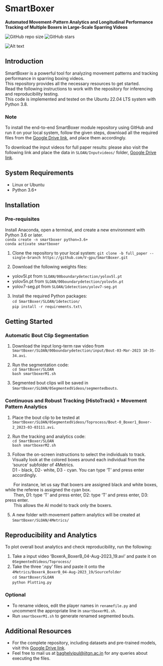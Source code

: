 # SmartBoxer
**Automated Movement-Pattern Analytics and Longitudinal Performance Tracking of Multiple Boxers in Large-Scale Sparring Videos**

![GitHub repo size](https://img.shields.io/github/repo-size/V-gpu/SmartBoxer)
![GitHub stars](https://img.shields.io/github/stars/V-gpu/SmartBoxer)

![Alt text](SLOAN/Demonstration_Figure.jpg?raw=true "Movement Pattern Analysis of Two Boxers throughout a Bout using 4 Quantitative Metrics")

## Introduction
SmartBoxer is a powerful tool for analyzing movement patterns and tracking performance in sparring boxing videos. <br> 
This repository provides all the necessary resources to get started. <br>
Read the following instructions to work with the repository for inferencing and reproducibility testing.<br>
This code is implemented and tested on the Ubuntu 22.04 LTS system with Python 3.8.

### Note
To install the end-to-end SmartBoxer module repository using GitHub and run it on your local system, follow the given steps, download all the required files from the [Google Drive link](https://drive.google.com/drive/folders/1zMeZAZI32kszZup85OTsRsr5KrcppYjQ), and place them accordingly.

To download the input videos for full paper results: please also visit the following link and place the data in `SLOAN/Inputvideos/` folder,
[Google Drive link](https://drive.google.com/drive/folders/1kxFAoLSNNXBEC-_z1lmeF3dVrj6fwWRo?usp=sharing).

## System Requirements
- Linux or Ubuntu
- Python 3.6+

## Installation
### Pre-requisites
Install Anaconda, open a terminal, and create a new environment with Python 3.6 or later. <br>
  `conda create -n smartboxer python=3.6+`<br>
  `conda activate smartboxer`
   
1. Clone the repository to your local system:
`git clone -b full_paper --single-branch https://github.com/V-gpu/SmartBoxer.git`

2. Download the following weights files:
- yolov5l.pt from `SLOAN/00boundarydetection/yolov5l.pt`
- yolov5n.pt from `SLOAN/00boundarydetection/yolov5n.pt`
- yolov7-seg.pt from `SLOAN/1detection/yolov7-seg.pt`

3. Install the required Python packages:<br>
`cd SmartBoxer/SLOAN/1detection/` <br>
`pip install -r requirements.txt\`

## Getting Started
### Automatic Bout Clip Segmentation
1. Download the input long-term raw video from `SmartBoxer/SLOAN/00boundarydetection/input/Bout-03-Mar-2023 10-35-34.avi`.

2. Run the segmentation code:<br>
`cd SmartBoxer/SLOAN`<br>
`bash smartboxerM1.sh`

3. Segmented bout clips will be saved in `SmartBoxer/SLOAN/0SegmentedVideos/segmentedbouts`.

### Continuous and Robust Tracking (HistoTrack) + Movement Pattern Analytics
1. Place the bout clip to be tested at `SmartBoxer/SLOAN/0SegmentedVideos/Toprocess/Bout-0_Boxer1_Boxer-2_2023-03-03111.avi`.

2. Run the tracking and analytics code:<br>
`cd SmartBoxer/SLOAN`<br>
`bash smartboxerM2.sh`

3. Follow the on-screen instructions to select the individuals to track. <br>
Visually look at the colored boxes around each individual from the ‘source’ subfolder of 4Metrics. <br>
D1 - black, D2- white, D3 - cyan. You can type ‘T’ and press enter accordingly. <br>

&nbsp;&nbsp;&nbsp;&nbsp;&nbsp;&nbsp; For instance, let us say that boxers are assigned black and white boxes, while the referee is assigned the cyan box. <br>
&nbsp;&nbsp;&nbsp;&nbsp;&nbsp;&nbsp; Then, D1: type ‘T’ and press enter, D2: type ‘T’ and press enter, D3: press enter. <br>
&nbsp;&nbsp;&nbsp;&nbsp;&nbsp;&nbsp; This allows the AI model to track only the boxers.

5. A new folder with movement pattern analytics will be created at `SmartBoxer/SLOAN/4Metrics/`

## Reproducibility and Analytics
To plot overall bout analytics and check reproducibility, run the following:<br>
1. Take a input video ‘BoxerA_BoxerB_04-Aug-2023_19.avi’  and paste it on `0SegmentedVideos/Toprocess/` <br>
2. Take the three ‘.npy’ files and paste it onto the `4Metrics/BoxerA_BoxerB_04-Aug-2023_19/Sourcefolder` <br>
`cd SmartBoxer/SLOAN`<br>
`python Plotting.py`

### Optional
- To rename videos, edit the player names in `renamefile.py` and uncomment the appropriate line in `smartboxerM1.sh`.
- Run `smartboxerM1.sh` to generate renamed segmented bouts.

## Additional Resources
- For the complete repository, including datasets and pre-trained models, visit this [Google Drive link](https://drive.google.com/drive/folders/1zMeZAZI32kszZup85OTsRsr5KrcppYjQ).
- Feel free to mail us at baghelvipul@iitgn.ac.in for any queries about executing the files.
